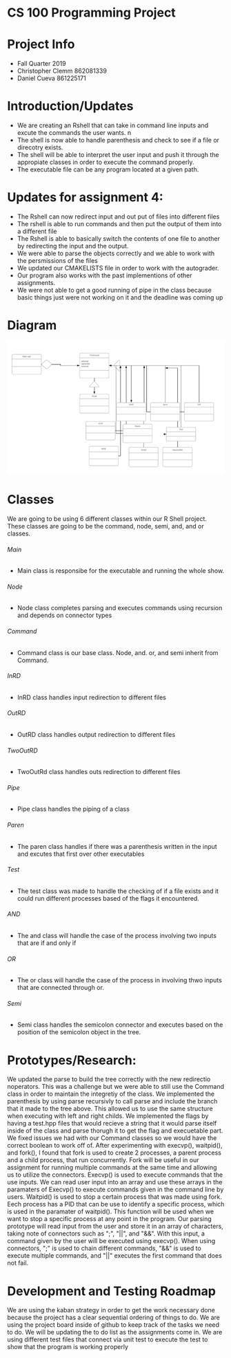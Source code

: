 # CS 100 Programming Project
# Project Info 
* Fall Quarter 2019 
* Christopher Clemm 862081339
* Daniel Cueva 861225171

# Introduction/Updates
* We are creating an Rshell that can take in command line inputs and excute the commands the user wants. n
* The shell is now able to handle parenthesis and check to see if a file or direcotry exists. 
* The shell will be able to interpret the user input and push it through the appropiate classes in order to execute the command properly.
* The executable file can be any program located at a given path.
# Updates for assignment 4:
* The Rshell can now redirect input and out put of files into different files
* The rshell is able to run commands and then put the output of them into a different file
* The Rshell is able to basically switch the contents of one file to another by redirecting the input and the output.
* We were able to parse the objects correctly and we able to work with the persmissions of the files
* We updated our CMAKELISTS file in order to work with the autograder.
* Our program also works with the past implementions of other assignments. 
* We were not able to get a good running of pipe in the class because basic things just were not working on it and the deadline was coming up

  
# Diagram
![](images/OMT.png)

# Classes
We are going to be using 6 different classes within our R Shell project. These classes are going to be the command, node, semi, and, and or classes. 

###### Main
* Main class is responsibe for the executable and running the whole show. 
###### Node
* Node class completes parsing and executes commands using recursion and depends on connector types

###### Command
* Command class is our base class.  Node, and. or, and semi inherit from Command.
###### InRD
* InRD class handles input redirection to different files
###### OutRD
* OutRD class handles output redirection to different files
###### TwoOutRD
* TwoOutRd class handles outs redirection to different files
###### Pipe
* Pipe class handles the piping of a class
###### Paren
* The paren class handles if there was a parenthesis written in the input and excutes that first over other executables

###### Test
* The test class was made to handle the checking of if a file exists and it could run different processes based of the flags it encountered.

###### AND
* The and class will handle the case of the process involving two inputs that are if and only if

###### OR
* The or class will handle the case of the process in involving thwo inputs that are connected through or.
###### Semi
* Semi class handles the semicolon connector and executes based on the position of the semicolon object in the tree.

# Prototypes/Research:
We updated the parse to build the tree correctly with the new redirectio noperators. This was a challenge but we were able to still use the Command class in order to maintain the integretiy of the class. We implemented the parenthesis by using parse recursivly to call parse and include the branch that it made to the tree above. This allowed us to use the same structure when executing with left and right childs. We implemented the flags by having a test.hpp files that would recieve a string that it would parse itself inside of the class and parse thorugh it to get the flag and execuetable part. We fixed issues we had with our Command classes so we would have the correct boolean to work off of. After experimenting with execvp(), waitpid(), and fork(), I found that fork is used to create 2 processes, a parent process and a child process, that run concurrently.  Fork will be useful in our assignment for running multiple commands at the same time and allowing us to utilize the connectors.  Execvp() is used to execute commands that the use inputs.  We can read user input into an array and use these arrays in the paramaters of Execvp() to execute commands given in the command line by users.  Waitpid() is used to stop a certain process that was made using fork.  Eech process has a PID that can be use to identify a specific process, which is used in the paramater of waitpid().  This function will be used when we want to stop a specific process at any point in the program. Our parsing prototype will read input from the user and store it in an array of characters, taking note of connectors such as ";", "||", and "&&".  With this input, a command given by the user will be executed using execvp().  When using connectors, ";" is used to chain different commands, "&&" is used to execute multiple commands, and "||" executes the first command that does not fail.

# Development and Testing Roadmap
We are using the kaban strategy in order to get the work necessary done because the project has a clear sequential ordering of things to do. We are using the project board inside of github to keep track of the tasks we need to do. We will be updating the to do list as the assignments come in. We are using different test files that connect via unit test to execute the test to show that the program is working properly 


